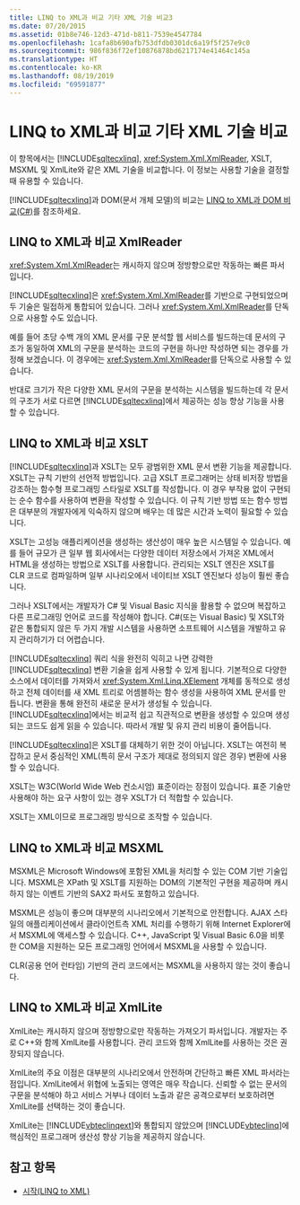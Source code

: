 ```yaml
---
title: LINQ to XML과 비교 기타 XML 기술 비교3
ms.date: 07/20/2015
ms.assetid: 01b8e746-12d3-471d-b811-7539e4547784
ms.openlocfilehash: 1cafa8b690afb753dfdb0301dc6a19f5f257e9c0
ms.sourcegitcommit: 986f836f72ef10876878bd6217174e41464c145a
ms.translationtype: HT
ms.contentlocale: ko-KR
ms.lasthandoff: 08/19/2019
ms.locfileid: "69591877"
---
```

# <a name="linq-to-xml-vs-other-xml-technologies"></a>LINQ to XML과 비교 기타 XML 기술 비교
이 항목에서는 [!INCLUDE[sqltecxlinq](~/includes/sqltecxlinq-md.md)], <xref:System.Xml.XmlReader>, XSLT, MSXML 및 XmlLite와 같은 XML 기술을 비교합니다. 이 정보는 사용할 기술을 결정할 때 유용할 수 있습니다.  
  
 [!INCLUDE[sqltecxlinq](~/includes/sqltecxlinq-md.md)]과 DOM(문서 개체 모델)의 비교는 [LINQ to XML과 DOM 비교(C#)](./linq-to-xml-vs-dom.md)를 참조하세요.  
  
## <a name="linq-to-xml-vs-xmlreader"></a>LINQ to XML과 비교 XmlReader  
 <xref:System.Xml.XmlReader>는 캐시하지 않으며 정방향으로만 작동하는 빠른 파서입니다.  
  
 [!INCLUDE[sqltecxlinq](~/includes/sqltecxlinq-md.md)]은 <xref:System.Xml.XmlReader>를 기반으로 구현되었으며 두 기술은 밀접하게 통합되어 있습니다. 그러나 <xref:System.Xml.XmlReader>를 단독으로 사용할 수도 있습니다.  
  
 예를 들어 초당 수백 개의 XML 문서를 구문 분석할 웹 서비스를 빌드하는데 문서의 구조가 동일하여 XML의 구문을 분석하는 코드의 구현을 하나만 작성하면 되는 경우를 가정해 보겠습니다. 이 경우에는 <xref:System.Xml.XmlReader>를 단독으로 사용할 수 있습니다.  
  
 반대로 크기가 작은 다양한 XML 문서의 구문을 분석하는 시스템을 빌드하는데 각 문서의 구조가 서로 다르면 [!INCLUDE[sqltecxlinq](~/includes/sqltecxlinq-md.md)]에서 제공하는 성능 향상 기능을 사용할 수 있습니다.  
  
## <a name="linq-to-xml-vs-xslt"></a>LINQ to XML과 비교 XSLT  
 [!INCLUDE[sqltecxlinq](~/includes/sqltecxlinq-md.md)]과 XSLT는 모두 광범위한 XML 문서 변환 기능을 제공합니다. XSLT는 규칙 기반의 선언적 방법입니다. 고급 XSLT 프로그래머는 상태 비저장 방법을 강조하는 함수형 프로그래밍 스타일로 XSLT를 작성합니다. 이 경우 부작용 없이 구현되는 순수 함수를 사용하여 변환을 작성할 수 있습니다. 이 규칙 기반 방법 또는 함수 방법은 대부분의 개발자에게 익숙하지 않으며 배우는 데 많은 시간과 노력이 필요할 수 있습니다.  
  
 XSLT는 고성능 애플리케이션을 생성하는 생산성이 매우 높은 시스템일 수 있습니다. 예를 들어 규모가 큰 일부 웹 회사에서는 다양한 데이터 저장소에서 가져온 XML에서 HTML을 생성하는 방법으로 XSLT를 사용합니다. 관리되는 XSLT 엔진은 XSLT를 CLR 코드로 컴파일하며 일부 시나리오에서 네이티브 XSLT 엔진보다 성능이 훨씬 좋습니다.  
  
 그러나 XSLT에서는 개발자가 C# 및 Visual Basic 지식을 활용할 수 없으며 복잡하고 다른 프로그래밍 언어로 코드를 작성해야 합니다. C#(또는 Visual Basic) 및 XSLT와 같은 통합되지 않은 두 가지 개발 시스템을 사용하면 소프트웨어 시스템을 개발하고 유지 관리하기가 더 어렵습니다.  
  
 [!INCLUDE[sqltecxlinq](~/includes/sqltecxlinq-md.md)] 쿼리 식을 완전히 익히고 나면 강력한 [!INCLUDE[sqltecxlinq](~/includes/sqltecxlinq-md.md)] 변환 기술을 쉽게 사용할 수 있게 됩니다. 기본적으로 다양한 소스에서 데이터를 가져와서 <xref:System.Xml.Linq.XElement> 개체를 동적으로 생성하고 전체 데이터를 새 XML 트리로 어셈블하는 함수 생성을 사용하여 XML 문서를 만듭니다. 변환을 통해 완전히 새로운 문서가 생성될 수 있습니다. [!INCLUDE[sqltecxlinq](~/includes/sqltecxlinq-md.md)]에서는 비교적 쉽고 직관적으로 변환을 생성할 수 있으며 생성되는 코드도 쉽게 읽을 수 있습니다. 따라서 개발 및 유지 관리 비용이 줄어듭니다.  
  
 [!INCLUDE[sqltecxlinq](~/includes/sqltecxlinq-md.md)]은 XSLT를 대체하기 위한 것이 아닙니다. XSLT는 여전히 복잡하고 문서 중심적인 XML(특히 문서 구조가 제대로 정의되지 않은 경우) 변환에 사용할 수 있습니다.  
  
 XSLT는 W3C(World Wide Web 컨소시엄) 표준이라는 장점이 있습니다. 표준 기술만 사용해야 하는 요구 사항이 있는 경우 XSLT가 더 적합할 수 있습니다.  
  
 XSLT는 XML이므로 프로그래밍 방식으로 조작할 수 있습니다.  
  
## <a name="linq-to-xml-vs-msxml"></a>LINQ to XML과 비교 MSXML  
 MSXML은 Microsoft Windows에 포함된 XML을 처리할 수 있는 COM 기반 기술입니다. MSXML은 XPath 및 XSLT를 지원하는 DOM의 기본적인 구현을 제공하며 캐시하지 않는 이벤트 기반의 SAX2 파서도 포함하고 있습니다.  
  
 MSXML은 성능이 좋으며 대부분의 시나리오에서 기본적으로 안전합니다. AJAX 스타일의 애플리케이션에서 클라이언트측 XML 처리를 수행하기 위해 Internet Explorer에서 MSXML에 액세스할 수 있습니다. C++, JavaScript 및 Visual Basic 6.0을 비롯한 COM을 지원하는 모든 프로그래밍 언어에서 MSXML을 사용할 수 있습니다.  
  
 CLR(공용 언어 런타임) 기반의 관리 코드에서는 MSXML을 사용하지 않는 것이 좋습니다.  
  
## <a name="linq-to-xml-vs-xmllite"></a>LINQ to XML과 비교 XmlLite  
 XmlLite는 캐시하지 않으며 정방향으로만 작동하는 가져오기 파서입니다. 개발자는 주로 C++와 함께 XmlLite를 사용합니다. 관리 코드와 함께 XmlLite를 사용하는 것은 권장되지 않습니다.  
  
 XmlLite의 주요 이점은 대부분의 시나리오에서 안전하며 간단하고 빠른 XML 파서라는 점입니다. XmlLite에서 위협에 노출되는 영역은 매우 작습니다. 신뢰할 수 없는 문서의 구문을 분석해야 하고 서비스 거부나 데이터 노출과 같은 공격으로부터 보호하려면 XmlLite를 선택하는 것이 좋습니다.  
  
 XmlLite는 [!INCLUDE[vbteclinqext](~/includes/vbteclinqext-md.md)]와 통합되지 않았으며 [!INCLUDE[vbteclinq](~/includes/vbteclinq-md.md)]에 핵심적인 프로그래머 생산성 향상 기능을 제공하지 않습니다.  
  
## <a name="see-also"></a>참고 항목

- [시작(LINQ to XML)](./linq-to-xml-overview.md)
